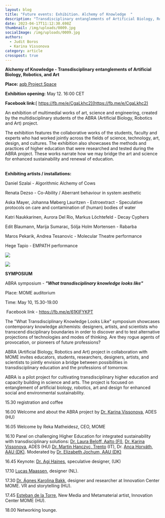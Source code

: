 ```yaml
---
layout: blog
title: "Future events: Exhibition. Alchemy of Knowledge  "
description: "Transdisciplinary entanglements of Artificial Biology, Robotics, and Art  "
date: 2023-04-17T11:12:30.698Z
thumbnail: /img/uploads/0009.jpg
socialImage: /img/uploads/0009.jpg
authors:
  - Judit Boros
  - Karina Vissonova
category: article
crosspost: true
---
```

**Alchemy of Knowledge - Transdisciplinary entanglements of Artificial Biology, Robotics, and Art**

**Place:** [aqb Project Space](https://facebook.com/aqbprojectspace)

**Exhibition opening:** May 12. 16:00 CET

**Facebook link:**[ https://fb.me/e/CgaLkhc2](https://fb.me/e/CgaLkhc2)

An exhibition of multimedial works of art, science and engineering, created by the multidisciplinary students of the ABRA (Artificial Biology, Robotics and Art) project.

The exhibition features the collaborative works of the students, faculty and experts who had worked jointly across the fields of science, technology, art, design, and cultures. The exhibition also showcases the methods and practices of higher education that were researched and tested during the ABRA project. These works narrate how we may bridge the art and science for enhanced sustainability and renewal of education.

\
**Exhibiting artists / installations:**

Daniel Szalai - Algorithmic Alchemy of Cows

Renata Dezso - Co-Ability / Aberrant behaviour in system aesthetic

Aska Mayer, Johanna Møberg Lauritzen - Estroextract - Speculative protocols on care and contamination of (human) bodies of water

Katri Naukkarinen, Aurora Del Rio, Markus Löchtefeld [](<>)- Decay Cyphers

Edit Blaumann, Marija Sumarac, Sólja Holm Mortensen - Rabarba

Maros Pekarik, Andrea Tesanovic - Molecular Theatre performance

Hege Tapio - EMPATH performance

![](/img/uploads/0009.jpg)

![](/img/uploads/0010.jpg)

**SYMPOSIUM**

ABRA symposium - ***"What transdisciplinary knowledge looks like"***

Place: MOME auditorium

Time: May 10, 15.30-19.00

 Facebook link - <https://fb.me/e/61KIFYKPT>

The "What Transdisciplinary Knowledge Looks Like" symposium showcases contemporary knowledge alchemists: designers, artists, and scientists who transcend disciplinary boundaries in order to discover and to test alternative projections of technologies and modes of thinking. Are they rogue agents of provocation, or pioneers of future professions?

ABRA (Artificial Biology, Robotics and Art) project in collaboration with MOME invites educators, students, researchers, designers, artists, and scientists to jointly envision a bridge between possibilities in transdisciplinary education and the professions of tomorrow.

ABRA is a pilot project for cultivating transdisciplinary higher education and capacity building in science and arts. The project is focused on entanglement of artificial biology, robotics, art and design for enhanced social and environmental sustainability.

15.30 registration and coffee

16.00 Welcome and about the ABRA project by [Dr. Karina Vissonova](https://ades.design/), ADES (HU)

16.05 Welcome by Reka Matheidesz, CEO, MOME

16.10 Panel on challenging Higher Education for integrated sustainability with transdisciplinary solutions: [Dr. Laura Beloff, Aalto (FI)](https://people.aalto.fi/en/laura.beloff), [Dr. Karina Vissonova](https://ades.design/), ADES (HU) [Dr. Martin Hanczyc, Trento](http://www.martinhanczyc.com/) (IT), Dr. [Anca Horváth, AAU (DK)](https://vbn.aau.dk/en/persons/143403). Moderated by [Dr. Elizabeth Jochum, AAU (DK)](https://vbn.aau.dk/en/persons/128508)

16.45 Keynote: [Dr. Agi Haines](https://www.agihaines.com/), speculative designer, (UK)

17.10 [Lucas Maassen](http://www.lucasmaassen.com/), designer (NL).

17.30 [Dr. Ágnes Karolina Bakk](https://mome.hu/en/research-hubs/interaction-and-immersion-hub), designer and researcher at Innovation Center MOME. VR and storytelling (HU).

17.45 [Esteban de la Torre](https://ejtech.studio/ABOUT), New Media and Metamaterial artist, Innovation Center MOME (HU).

18.00 Networking lounge.